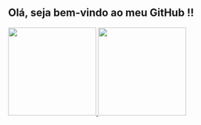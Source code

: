 ## Olá, seja bem-vindo ao meu GitHub !!

<div align="left">
  <a href="https://github.com/alexandremelomartins">
  <img height="180em" src="https://github-readme-stats.vercel.app/api?username=alexandremelomartins&show_icons=true&theme=white&include_all_commits=true&count_private=true"/>
  <img height="180em" src="https://github-readme-stats.vercel.app/api/top-langs/?username=alexandremelomartins&layout=compact&langs_count=7&theme=white"/>
</div>
